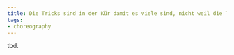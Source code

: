 ```yaml
---
title: Die Tricks sind in der Kür damit es viele sind, nicht weil die Tricks passen
tags:
- choreography
---
```


tbd.
